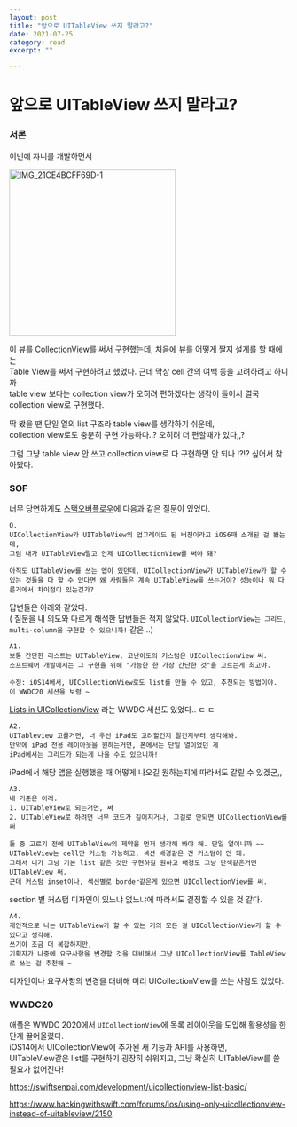 ```yaml
---
layout: post
title: "앞으로 UITableView 쓰지 말라고?" 
date: 2021-07-25
category: read 
excerpt: ""

---
```


# 앞으로 UITableView 쓰지 말라고?

### 서론

이번에 쟈니를 개발하면서 

<img src="https://user-images.githubusercontent.com/28949235/126870895-e432e3db-4080-4d03-9d3b-4b1dc8f6f534.jpeg" alt="IMG_21CE4BCFF69D-1" width=300 />

이 뷰를 CollectionView를 써서 구현했는데, 처음에 뷰를 어떻게 짤지 설계를 할 때에는  
Table View를 써서 구현하려고 했었다. 근데 막상 cell 간의 여백 등을 고려하려고 하니까  
table view 보다는 collection view가 오히려 편하겠다는 생각이 들어서 결국 collection view로 구현했다.

딱 봤을 땐 단일 열의 list 구조라 table view를 생각하기 쉬운데,  
collection view로도 충분히 구현 가능하다..? 오히려 더 편할때가 있다,,?

그럼 그냥 table view 안 쓰고 collection view로 다 구현하면 안 되나 !?!? 싶어서 찾아봤다.

### SOF

너무 당연하게도 [스택오버플로우](https://stackoverflow.com/questions/23078847/when-to-use-uicollectionview-instead-of-uitableview)에 다음과 같은 질문이 있었다.

```
Q.
UICollectionView가 UITableView의 업그레이드 된 버전이라고 iOS6때 소개된 걸 봤는데, 
그럼 내가 UITableView말고 언제 UICollectionView를 써야 돼?

아직도 UITableView를 쓰는 앱이 있던데, UICollectionView가 UITableView가 할 수 있는 것들을 다 할 수 있다면 왜 사람들은 계속 UITableView를 쓰는거야? 성능이나 뭐 다른거에서 차이점이 있는건가?
```

답변들은 아래와 같았다.  
( 질문을 내 의도와 다르게 해석한 답변들은 적지 않았다. 
 `UICollectionView는 그리드, multi-column을 구현할 수 있으니까!` 같은...)

```
A1.
보통 간단한 리스트는 UITableView, 고난이도의 커스텀은 UICollectionView 써.
소프트웨어 개발에서는 그 구현을 위해 "가능한 한 가장 간단한 것"을 고르는게 최고야.

수정: iOS14에서, UICollectionView로도 list를 만들 수 있고, 추천되는 방법이야.
이 WWDC20 세션을 보렴 ~
```

[Lists in UICollectionView](https://developer.apple.com/videos/play/wwdc2020/10026/) 라는 WWDC 세션도 있었다.. ㄷ ㄷ

```
A2.
UITableview 고를거면, 너 우선 iPad도 고려할건지 말건지부터 생각해봐.
만약에 iPad 전용 레이아웃을 원하는거면, 폰에서는 단일 열이었던 게
iPad에서는 그리드가 되는게 나을 수도 있으니까!
```

iPad에서 해당 앱을 실행했을 때 어떻게 나오길 원하는지에 따라서도 갈릴 수 있겠군,,

```
A3.
내 기준은 이래.
1. UITableView로 되는거면, 써
2. UITableView로 하려면 너무 코드가 길어지거나, 그걸로 안되면 UICollectionView를 써

둘 중 고르기 전에 UITableView의 제약을 먼저 생각해 봐야 해. 단일 열이니까 ~~
UITableView는 cell만 커스텀 가능하고, 섹션 배경같은 건 커스텀이 안 돼.
그래서 니가 그냥 기본 list 같은 것만 구현하길 원하고 배경도 그냥 단색같은거면 UITableView 써.
근데 커스텀 inset이나, 섹션별로 border같은게 있으면 UICollectionView를 써.
```

section 별 커스텀 디자인이 있느냐 없느냐에 따라서도 결정할 수 있을 것 같다.

```
A4.
개인적으로 나는 UITableView가 할 수 있는 거의 모든 걸 UICollectionView가 할 수 있다고 생각해.
쓰기야 조금 더 복잡하지만,
기획자가 나중에 요구사항을 변경할 것을 대비해서 그냥 UICollectionView를 TableView로 쓰는 걸 추천해 ~
```

디자인이나 요구사항의 변경을 대비해 미리 UICollectionView를 쓰는 사람도 있었다.

### WWDC20

애플은 WWDC 2020에서 `UICollectionView`에 목록 레이아웃을 도입해 활용성을 한 단계 끌어올렸다.  
iOS14에서 UICollectionView에 추가된 새 기능과 API를 사용하면,  
UITableView같은 list를 구현하기 굉장히 쉬워지고, 그냥 확실히 UITableView를 쓸 필요가 없어진다!

https://swiftsenpai.com/development/uicollectionview-list-basic/

https://www.hackingwithswift.com/forums/ios/using-only-uicollectionview-instead-of-uitableview/2150

